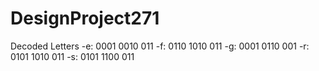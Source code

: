 # DesignProject271

Decoded Letters
-e: 0001 0010 011 
-f: 0110 1010 011
-g: 0001 0110 001
-r: 0101 1010 011
-s: 0101 1100 011
